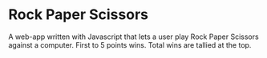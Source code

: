 # Rock Paper Scissors
A web-app written with Javascript that lets a user play Rock Paper Scissors against a computer. 
First to 5 points wins. 
Total wins are tallied at the top.
